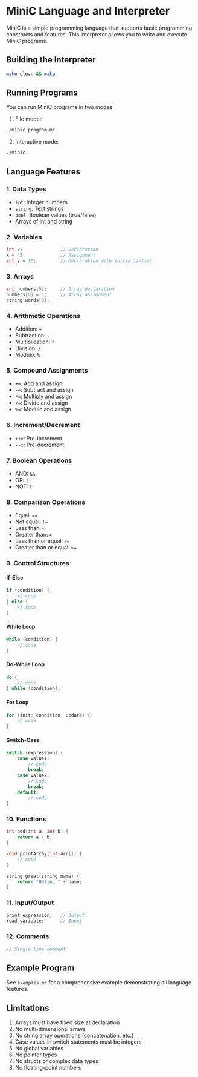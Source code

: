 # MiniC Language and Interpreter

MiniC is a simple programming language that supports basic programming constructs and features. This interpreter allows you to write and execute MiniC programs.

## Building the Interpreter

```bash
make clean && make
```

## Running Programs

You can run MiniC programs in two modes:

1. File mode:
```bash
./minic program.mc
```

2. Interactive mode:
```bash
./minic
```

## Language Features

### 1. Data Types
- `int`: Integer numbers
- `string`: Text strings
- `bool`: Boolean values (true/false)
- Arrays of int and string

### 2. Variables
```c
int x;              // Declaration
x = 42;             // Assignment
int y = 10;         // Declaration with initialization
```

### 3. Arrays
```c
int numbers[5];     // Array declaration
numbers[0] = 1;     // Array assignment
string words[3];
```

### 4. Arithmetic Operations
- Addition: `+`
- Subtraction: `-`
- Multiplication: `*`
- Division: `/`
- Modulo: `%`

### 5. Compound Assignments
- `+=`: Add and assign
- `-=`: Subtract and assign
- `*=`: Multiply and assign
- `/=`: Divide and assign
- `%=`: Modulo and assign

### 6. Increment/Decrement
- `++x`: Pre-increment
- `--x`: Pre-decrement

### 7. Boolean Operations
- AND: `&&`
- OR: `||`
- NOT: `!`

### 8. Comparison Operations
- Equal: `==`
- Not equal: `!=`
- Less than: `<`
- Greater than: `>`
- Less than or equal: `<=`
- Greater than or equal: `>=`

### 9. Control Structures

#### If-Else
```c
if (condition) {
    // code
} else {
    // code
}
```

#### While Loop
```c
while (condition) {
    // code
}
```

#### Do-While Loop
```c
do {
    // code
} while (condition);
```

#### For Loop
```c
for (init; condition; update) {
    // code
}
```

#### Switch-Case
```c
switch (expression) {
    case value1:
        // code
        break;
    case value2:
        // code
        break;
    default:
        // code
}
```

### 10. Functions
```c
int add(int a, int b) {
    return a + b;
}

void printArray(int arr[]) {
    // code
}

string greet(string name) {
    return "Hello, " + name;
}
```

### 11. Input/Output
```c
print expression;   // Output
read variable;      // Input
```

### 12. Comments
```c
// Single line comment
```

## Example Program

See `examples.mc` for a comprehensive example demonstrating all language features.

## Limitations

1. Arrays must have fixed size at declaration
2. No multi-dimensional arrays
3. No string array operations (concatenation, etc.)
4. Case values in switch statements must be integers
5. No global variables
6. No pointer types
7. No structs or complex data types
8. No floating-point numbers 